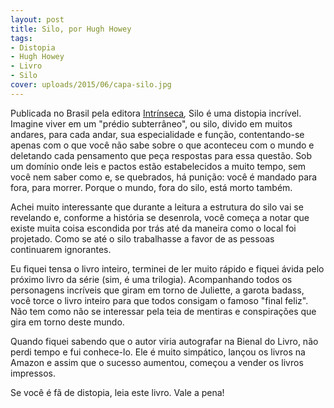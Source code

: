 ```yaml
---
layout: post
title: Silo, por Hugh Howey
tags:
- Distopia
- Hugh Howey
- Livro
- Silo
cover: uploads/2015/06/capa-silo.jpg
---
```


Publicada no Brasil pela editora <a href="http://www.intrinseca.com.br/ordem/">Intrínseca</a><em>, </em>Silo é uma distopia incrível. Imagine viver em um "prédio subterrâneo", ou silo, divido em muitos andares, para cada andar, sua especialidade e função, contentando-se apenas com o que você não sabe sobre o que aconteceu com o mundo e deletando cada pensamento que peça respostas para essa questão. Sob um domínio onde leis e pactos estão estabelecidos a muito tempo, sem você nem saber como e, se quebrados, há punição: você é mandado para fora, para morrer. Porque o mundo, fora do silo, está morto também.

Achei muito interessante que durante a leitura a estrutura do silo vai se revelando e, conforme a história se desenrola, você começa a notar que existe muita coisa escondida por trás até da maneira como o local foi projetado. Como se até o silo trabalhasse a favor de as pessoas continuarem ignorantes.

Eu fiquei tensa o livro inteiro, terminei de ler muito rápido e fiquei ávida pelo próximo livro da série (sim, é uma trilogia). Acompanhando todos os personagens incríveis que giram em torno de Juliette, a garota badass, você torce o livro inteiro para que todos consigam o famoso "final feliz". Não tem como não se interessar pela teia de mentiras e conspirações que gira em torno deste mundo.

Quando fiquei sabendo que o autor viria autografar na Bienal do Livro, não perdi tempo e fui conhece-lo. Ele é muito simpático, lançou os livros na Amazon e assim que o sucesso aumentou, começou a vender os livros impressos.

Se você é fã de distopia, leia este livro. Vale a pena!

